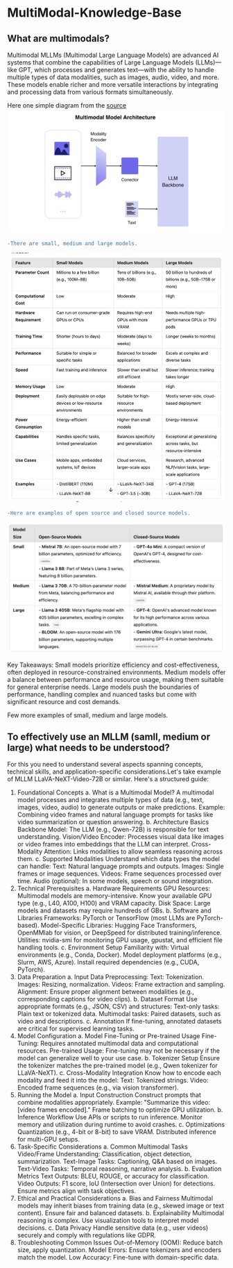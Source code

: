 # MultiModal-Knowledge-Base
## What are multimodals?
Multimodal MLLMs (Multimodal Large Language Models) are advanced AI systems that combine the capabilities of Large Language Models (LLMs)—like GPT, which processes and generates text—with the ability to handle multiple types of data modalities, such as images, audio, video, and more. These models enable richer and more versatile interactions by integrating and processing data from various formats simultaneously.

Here one simple diagram from the [source](https://medium.com/@tenyks_blogger/multimodal-large-language-models-mllms-transforming-computer-vision-76d3c5dd267f)
![test3](https://github.com/pallavig702/MultiModal-Knowledge-Base/blob/main/Images/MLLM_Architecture.png)
```diff
-There are small, medium and large models.
```
![test2](https://github.com/pallavig702/MultiModal-Knowledge-Base/blob/main/Images/MLLM3.png)

```diff
-Here are examples of open source and closed source models.
```
![test](https://github.com/pallavig702/MultiModal-Knowledge-Base/blob/main/Images/MLLM_s.png)

Key Takeaways:
Small models prioritize efficiency and cost-effectiveness, often deployed in resource-constrained environments.
Medium models offer a balance between performance and resource usage, making them suitable for general enterprise needs.
Large models push the boundaries of performance, handling complex and nuanced tasks but come with significant resource and cost demands.

Few more examples of small, medium and large models.


## To effectively use an MLLM (samll, medium or large) what needs to be understood?
For this you need to understand several aspects spanning concepts, technical skills, and application-specific considerations.Let's take example of MLLM LLaVA-NeXT-Video-72B or similar. Here's a structured guide:

1. Foundational Concepts
a. What is a Multimodal Model?
A multimodal model processes and integrates multiple types of data (e.g., text, images, video, audio) to generate outputs or make predictions.
Example: Combining video frames and natural language prompts for tasks like video summarization or question answering.
b. Architecture Basics
Backbone Model: The LLM (e.g., Qwen-72B) is responsible for text understanding.
Vision/Video Encoder: Processes visual data like images or video frames into embeddings that the LLM can interpret.
Cross-Modality Attention: Links modalities to allow seamless reasoning across them.
c. Supported Modalities
Understand which data types the model can handle:
Text: Natural language prompts and outputs.
Images: Single frames or image sequences.
Videos: Frame sequences processed over time.
Audio (optional): In some models, speech or sound integration.
2. Technical Prerequisites
a. Hardware Requirements
GPU Resources: Multimodal models are memory-intensive.
Know your available GPU type (e.g., L40, A100, H100) and VRAM capacity.
Disk Space: Large models and datasets may require hundreds of GBs.
b. Software and Libraries
Frameworks: PyTorch or TensorFlow (most LLMs are PyTorch-based).
Model-Specific Libraries: Hugging Face Transformers, OpenMMlab for vision, or DeepSpeed for distributed training/inference.
Utilities: nvidia-smi for monitoring GPU usage, gpustat, and efficient file handling tools.
c. Environment Setup
Familiarity with:
Virtual environments (e.g., Conda, Docker).
Model deployment platforms (e.g., Slurm, AWS, Azure).
Install required dependencies (e.g., CUDA, PyTorch).
3. Data Preparation
a. Input Data
Preprocessing:
Text: Tokenization.
Images: Resizing, normalization.
Videos: Frame extraction and sampling.
Alignment: Ensure proper alignment between modalities (e.g., corresponding captions for video clips).
b. Dataset Format
Use appropriate formats (e.g., JSON, CSV) and structures:
Text-only tasks: Plain text or tokenized data.
Multimodal tasks: Paired datasets, such as video and descriptions.
c. Annotation
If fine-tuning, annotated datasets are critical for supervised learning tasks.
4. Model Configuration
a. Model Fine-Tuning or Pre-trained Usage
Fine-Tuning: Requires annotated multimodal data and computational resources.
Pre-trained Usage: Fine-tuning may not be necessary if the model can generalize well to your use case.
b. Tokenizer Setup
Ensure the tokenizer matches the pre-trained model (e.g., Qwen tokenizer for LLaVA-NeXT).
c. Cross-Modality Integration
Know how to encode each modality and feed it into the model:
Text: Tokenized strings.
Video: Encoded frame sequences (e.g., via vision transformer).
5. Running the Model
a. Input Construction
Construct prompts that combine modalities appropriately.
Example: "Summarize this video: [video frames encoded]."
Frame batching to optimize GPU utilization.
b. Inference Workflow
Use APIs or scripts to run inference.
Monitor memory and utilization during runtime to avoid crashes.
c. Optimizations
Quantization (e.g., 4-bit or 8-bit) to save VRAM.
Distributed inference for multi-GPU setups.
6. Task-Specific Considerations
a. Common Multimodal Tasks
Video/Frame Understanding: Classification, object detection, summarization.
Text-Image Tasks: Captioning, Q&A based on images.
Text-Video Tasks: Temporal reasoning, narrative analysis.
b. Evaluation Metrics
Text Outputs: BLEU, ROUGE, or accuracy for classification.
Video Outputs: F1 score, IoU (Intersection over Union) for detections.
Ensure metrics align with task objectives.
7. Ethical and Practical Considerations
a. Bias and Fairness
Multimodal models may inherit biases from training data (e.g., skewed image or text content).
Ensure fair and balanced datasets.
b. Explainability
Multimodal reasoning is complex. Use visualization tools to interpret model decisions.
c. Data Privacy
Handle sensitive data (e.g., user videos) securely and comply with regulations like GDPR.
8. Troubleshooting
Common Issues
Out-of-Memory (OOM): Reduce batch size, apply quantization.
Model Errors: Ensure tokenizers and encoders match the model.
Low Accuracy: Fine-tune with domain-specific data.
